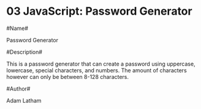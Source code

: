 # 03 JavaScript: Password Generator

#Name#

Password Generator

#Description#

This is a password generator that can create a password using uppercase, lowercase, special characters, and numbers. The amount of characters however can only be between 8-128 characters.

#Author#

Adam Latham

